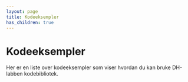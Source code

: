 ```yaml
---
layout: page
title: Kodeeksempler
has_children: true
---
```


# Kodeeksempler

Her er en liste over kodeeksempler som viser hvordan du kan bruke DH-labben kodebibliotek.